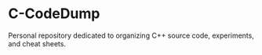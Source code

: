 # C-CodeDump
Personal repository dedicated to organizing C++ source code, experiments, and cheat sheets. 
